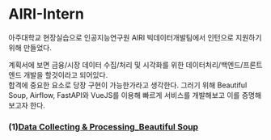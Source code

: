 # AIRI-Intern

아주대학교 현장실습으로 인공지능연구원 AIRI 빅데이터개발팀에서 인턴으로 지원하기 위해 만들었다.  



계획서에 보면 금융/시장 데이터 수집/처리 및 시각화를 위한 데이터처리/백엔드/프론트엔드 개발을 할것이라고 되어있다.  
합격에 중요한 요소로 당장 구현이 가능한가라고 생각한다. 그러기 위해 Beautiful Soup, Airflow, FastAPI와  VueJS를 이용해 빠르게 서비스를 개발해보고 이를 증명해보고자 한다.

### (1)[Data Collecting & Processing_Beautiful Soup](https://github.com/ajoumax/toy-project-for-AIRI-Intern/tree/main/Data%20Collecting%20%26%20Processing_Beautiful%20Soup)  


